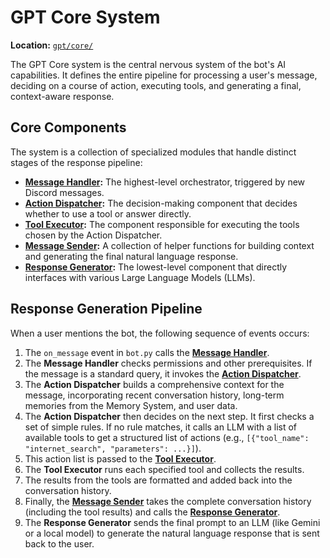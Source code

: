 # GPT Core System

**Location:** [`gpt/core/`](gpt/core/)

The GPT Core system is the central nervous system of the bot's AI capabilities. It defines the entire pipeline for processing a user's message, deciding on a course of action, executing tools, and generating a final, context-aware response.

## Core Components

The system is a collection of specialized modules that handle distinct stages of the response pipeline:

*   **[Message Handler](./message_handler.md):** The highest-level orchestrator, triggered by new Discord messages.
*   **[Action Dispatcher](./action_dispatcher.md):** The decision-making component that decides whether to use a tool or answer directly.
*   **[Tool Executor](./tool_executor.md):** The component responsible for executing the tools chosen by the Action Dispatcher.
*   **[Message Sender](./message_sender.md):** A collection of helper functions for building context and generating the final natural language response.
*   **[Response Generator](./response_generator.md):** The lowest-level component that directly interfaces with various Large Language Models (LLMs).

## Response Generation Pipeline

When a user mentions the bot, the following sequence of events occurs:

1.  The `on_message` event in `bot.py` calls the **[Message Handler](./message_handler.md)**.
2.  The **Message Handler** checks permissions and other prerequisites. If the message is a standard query, it invokes the **[Action Dispatcher](./action_dispatcher.md)**.
3.  The **Action Dispatcher** builds a comprehensive context for the message, incorporating recent conversation history, long-term memories from the Memory System, and user data.
4.  The **Action Dispatcher** then decides on the next step. It first checks a set of simple rules. If no rule matches, it calls an LLM with a list of available tools to get a structured list of actions (e.g., `[{"tool_name": "internet_search", "parameters": ...}]`).
5.  This action list is passed to the **[Tool Executor](./tool_executor.md)**.
6.  The **Tool Executor** runs each specified tool and collects the results.
7.  The results from the tools are formatted and added back into the conversation history.
8.  Finally, the **[Message Sender](./message_sender.md)** takes the complete conversation history (including the tool results) and calls the **[Response Generator](./response_generator.md)**.
9.  The **Response Generator** sends the final prompt to an LLM (like Gemini or a local model) to generate the natural language response that is sent back to the user.
